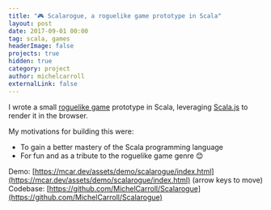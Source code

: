 ```yaml
---
title: "🎮 Scalarogue, a roguelike game prototype in Scala"
layout: post
date: 2017-09-01 00:00
tag: scala, games
headerImage: false
projects: true
hidden: true
category: project
author: michelcarroll
externalLink: false
---
```


I wrote a small [roguelike game](https://en.wikipedia.org/wiki/Roguelike) prototype in Scala, leveraging [Scala.js](https://www.scala-js.org/) to render it in the browser.

My motivations for building this were:
- To gain a better mastery of the Scala programming language
- For fun and as a tribute to the roguelike game genre 😊

Demo: [https://mcar.dev/assets/demo/scalarogue/index.html](https://mcar.dev/assets/demo/scalarogue/index.html)
(arrow keys to move)
Codebase: [https://github.com/MichelCarroll/Scalarogue](https://github.com/MichelCarroll/Scalarogue)

